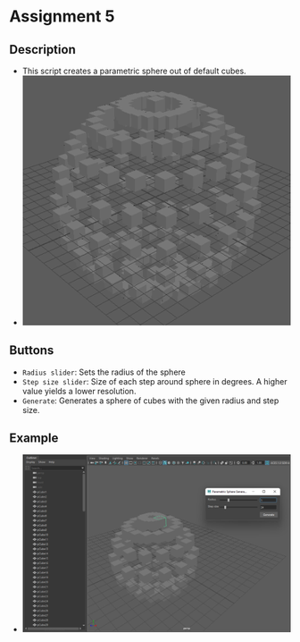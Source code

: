 # Assignment 5

## Description

- This script creates a parametric sphere out of default cubes.
- ![Parametric sphere](./ui/parametric_sphere.png)

## Buttons

- `Radius slider`: Sets the radius of the sphere
- `Step size slider`: Size of each step around sphere in degrees. A higher value yields
  a lower resolution.
- `Generate`: Generates a sphere of cubes with the given radius and step size.

## Example

- ![Example](./ui/example.png)